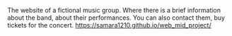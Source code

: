 The website of a fictional music group. Where there is a brief information about the band, about their performances. You can also contact them, buy tickets for the concert.
https://samara1210.github.io/web_mid_project/
